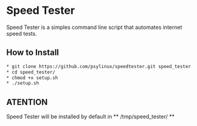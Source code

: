 # Speed Tester
Speed Tester is a simples command line script that automates internet speed tests.

## How to Install
```bash
* git clone https://github.com/psylinux/speedtester.git speed_tester
* cd speed_tester/
* chmod +x setup.sh
* ./setup.sh
```

## ATENTION
Speed Tester will be installed by default in ** /tmp/speed_tester/ **
